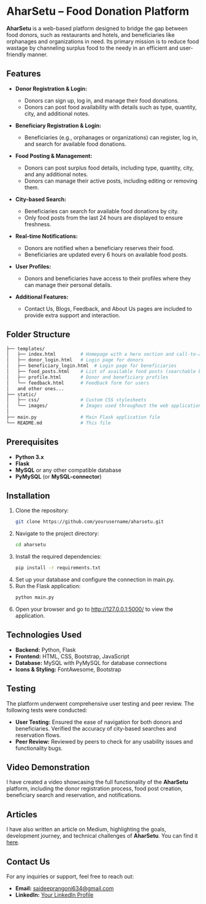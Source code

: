 # AharSetu – Food Donation Platform

**AharSetu** is a web-based platform designed to bridge the gap between food donors, such as restaurants and hotels, and beneficiaries like orphanages and organizations in need. Its primary mission is to reduce food wastage by channeling surplus food to the needy in an efficient and user-friendly manner.

## Features

- **Donor Registration & Login:**
  - Donors can sign up, log in, and manage their food donations.
  - Donors can post food availability with details such as type, quantity, city, and additional notes.

- **Beneficiary Registration & Login:**
  - Beneficiaries (e.g., orphanages or organizations) can register, log in, and search for available food donations.

- **Food Posting & Management:**
  - Donors can post surplus food details, including type, quantity, city, and any additional notes.
  - Donors can manage their active posts, including editing or removing them.

- **City-based Search:**
  - Beneficiaries can search for available food donations by city.
  - Only food posts from the last 24 hours are displayed to ensure freshness.

- **Real-time Notifications:**
  - Donors are notified when a beneficiary reserves their food.
  - Beneficiaries are updated every 6 hours on available food posts.

- **User Profiles:**
  - Donors and beneficiaries have access to their profiles where they can manage their personal details.

- **Additional Features:**
  - Contact Us, Blogs, Feedback, and About Us pages are included to provide extra support and interaction.

## Folder Structure

```bash
├── templates/
│   ├── index.html         # Homepage with a hero section and call-to-action
│   ├── donor_login.html   # Login page for donors
│   ├── beneficiary_login.html  # Login page for beneficiaries
│   ├── food_posts.html    # List of available food posts (searchable by city)
│   ├── profile.html       # Donor and beneficiary profiles
│   └── feedback.html      # Feedback form for users
│   and other ones...
├── static/
│   ├── css/               # Custom CSS stylesheets
│   └── images/            # Images used throughout the web application
│  
├── main.py                # Main Flask application file
└── README.md              # This file

```

## Prerequisites

- **Python 3.x**
- **Flask**
- **MySQL** or any other compatible database
- **PyMySQL** (or **MySQL-connector**)

## Installation

1. Clone the repository:
   ```bash
   git clone https://github.com/yourusername/aharsetu.git
   ```
2. Navigate to the project directory:
   ```bash
   cd aharsetu
   ```
3. Install the required dependencies:
   ```bash
   pip install -r requirements.txt
   ```
4. Set up your database and configure the connection in main.py.
5. Run the Flask application:
   ```bash
   python main.py
   ```
6. Open your browser and go to http://127.0.0.1:5000/ to view the application.

## Technologies Used
- **Backend:** Python, Flask
- **Frontend:** HTML, CSS, Bootstrap, JavaScript
- **Database:** MySQL with PyMySQL for database connections
- **Icons & Styling:** FontAwesome, Bootstrap

## Testing
The platform underwent comprehensive user testing and peer review. The following tests were conducted:

- **User Testing:** Ensured the ease of navigation for both donors and beneficiaries. Verified the accuracy of city-based searches and reservation flows.
- **Peer Review:** Reviewed by peers to check for any usability issues and functionality bugs.

## Video Demonstration
I have created a video showcasing the full functionality of the **AharSetu** platform, including the donor registration process, food post creation, beneficiary search and reservation, and notifications.

## Articles
I have also written an article on Medium, highlighting the goals, development journey, and technical challenges of **AharSetu**. You can find it [here](#).

## Contact Us
For any inquiries or support, feel free to reach out:

- **Email:** saideeprangoni634@gmail.com
- **LinkedIn:** [Your LinkedIn Profile](https://www.linkedin.com/in/saideep-rangoni-54abb9300/)
